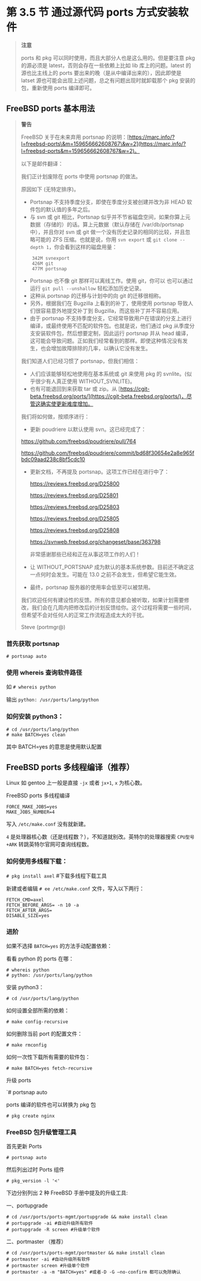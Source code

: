 # 第 3.5 节 通过源代码 ports 方式安装软件

> **注意**
>
> ports 和 pkg 可以同时使用，而且大部分人也是这么用的。但是要注意 pkg 的源必须是 latest，否则会存在一些依赖上比如 lib 库上的问题。latest 的源也比主线上的 ports 要出来的晚（是从中编译出来的），因此即使是 latset 源也可能会出现上述问题，总之有问题出现时就卸载那个 pkg 安装的包，重新使用 ports 编译即可。

## FreeBSD ports 基本用法

> **警告**
>
> FreeBSD 关于在未来弃用 portsnap 的说明：[https://marc.info/?l=freebsd-ports\&m=159656662608767\&w=2](https://marc.info/?l=freebsd-ports&m=159656662608767&w=2)。
>
> 以下是邮件翻译：
>
> 我们正计划废除在 ports 中使用 portsnap 的做法。
>
> 原因如下 (无特定排序)。
>
> - Portsnap 不支持季度分支，即使在季度分支被创建并改为非 HEAD 软件包的默认值的多年之后。
> - 与 svn 或 git 相比，Portsnap 似乎并不节省磁盘空间，如果你算上元数据（存储的）的话。算上元数据（默认存储在 /var/db/portsnap 中），并且你对 svn 或 git 做一个没有历史记录的相同的比较，并且忽略可能的 ZFS 压缩。也就是说，你用 `svn export` 或 `git clone --depth 1`，你会看到这样的磁盘用量：
>
> ```
>     342M svnexport
>     426M git
>     477M portsnap
> ```
>
> - Portsnap 也不像 git 那样可以离线工作。使用 git，你可以 也可以通过运行 `git pull --unshallow` 轻松添加历史记录。
> - 这种从 portsnap 的迁移与计划中的向 git 的迁移很相称。
> - 另外，根据我们在 Bugzilla 上看到的补丁，使用使用 portsnap 导致人们很容易意外地提交补丁到 Bugzilla，而这些补丁并不容易应用。
> - 由于 portsnap 不支持季度分支，它经常导致用户在错误的分支上进行编译，或最终使用不匹配的软件包。也就是说，他们通过 pkg 从季度分支安装软件包，然后想要定制，因此运行 portsnap 并从 head 编译，这可能会导致问题。正如我们经常看到的那样。即使这种情况没有发生，也会增加故障排除的几率，以确认它没有发生。
>
> 我们知道人们已经习惯了 portsnap，但我们相信：
>
> - 人们应该能够轻松地使用在基本系统或 git 来使用 pkg 的 svnlite。(似乎很少有人真正使用 WITHOUT_SVNLITE)。
> - 也有可能退回到来获取 tar 或 zip。从 [https://cgit-beta.freebsd.org/ports/](https://cgit-beta.freebsd.org/ports/)，尽管这确实使更新难度增加。
>
> 我们将如何做，按顺序进行：
>
> - 更新 poudriere 以默认使用 svn。这已经完成了：
>
> https://github.com/freebsd/poudriere/pull/764
>
> https://github.com/freebsd/poudriere/commit/bd68f30654e2a8e965fbdc09aad238c8bf5cdc10
>
> - 更新文档，不再提及 portsnap。这项工作已经在进行中了：
>
>   https://reviews.freebsd.org/D25800
>
>   https://reviews.freebsd.org/D25801
>
>   https://reviews.freebsd.org/D25803
>
>   https://reviews.freebsd.org/D25805
>
>   https://reviews.freebsd.org/D25808
>
>   https://svnweb.freebsd.org/changeset/base/363798
>
>   非常感谢那些已经和正在从事这项工作的人们！
>
> - 让 WITHOUT_PORTSNAP 成为默认的基本系统参数。目前还不确定这一点何时会发生。可能在 13.0 之前不会发生，但希望它能生效。
> - 最终，portsnap 服务器的使用率会低至可以被禁用。
>
> 我们欢迎任何有建设性的反馈。所有的意见都会被听取，如果计划需要修改，我们会在几周内把修改后的计划反馈给你。这个过程将需要一些时间，但希望不会对任何人的正常工作流程造成太大的干扰。
>
> Steve (portmgr@)

### 首先获取 portsnap

`# portsnap auto`

### 使用 whereis 查询软件路径

如 `# whereis python`

输出 `python: /usr/ports/lang/python`

### 如何安装 python3：

```
# cd /usr/ports/lang/python
# make BATCH=yes clean
```

其中 BATCH=yes 的意思是使用默认配置

## FreeBSD ports 多线程编译（推荐）

Linux 如 gentoo 上一般是直接 `-jx` 或者 `jx+1`, `x` 为核心数。

FreeBSD ports 多线程编译

```
FORCE_MAKE_JOBS=yes
MAKE_JOBS_NUMBER=4
```

写入 `/etc/make.conf` 没有就新建。

`4` 是处理器核心数（还是线程数？），不知道就别改。英特尔的处理器搜索 `CPU型号+ARK` 转跳英特尔官网可查询线程数。

### 如何使用多线程下载：


`# pkg install axel` #下载多线程下载工具

新建或者编辑 `# ee /etc/make.conf` 文件，写入以下两行：

```
FETCH_CMD=axel
FETCH_BEFORE_ARGS= -n 10 -a
FETCH_AFTER_ARGS=
DISABLE_SIZE=yes
```

### 进阶

如果不选择 `BATCH=yes` 的方法手动配置依赖：

看看 python 的 ports 在哪：

```
# whereis python
# python: /usr/ports/lang/python
```

安装 python3：

`# cd /usr/ports/lang/python`

如何设置全部所需的依赖：

`# make config-recursive`

如何删除当前 port 的配置文件：

`# make rmconfig`

如何一次性下载所有需要的软件包：

`# make BATCH=yes fetch-recursive`

升级 ports

\`# portsnap auto

ports 编译的软件也可以转换为 pkg 包

`# pkg create nginx`

### FreeBSD 包升级管理工具

首先更新 Ports

```
# portsnap auto
```

然后列出过时 Ports 组件

```
# pkg_version -l '<'
```

下边分别列出 2 种 FreeBSD 手册中提及的升级工具:

一、portupgrade

```
# cd /usr/ports/ports-mgmt/portupgrade && make install clean
# portupgrade -ai #自动升级所有软件
# portupgrade -R screen #升级单个软件
```

二、portmaster （推荐）

```
# cd /usr/ports/ports-mgmt/portmaster && make install clean
# portmaster -ai #自动升级所有软件
# portmaster screen #升级单个软件
# portmaster -a -m "BATCH=yes" #或者-D -G –no-confirm 都可以免除确认
```
